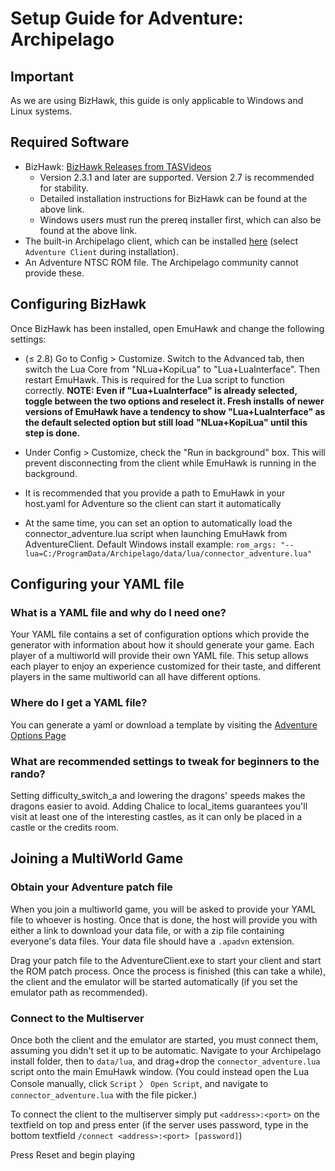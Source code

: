 # Setup Guide for Adventure: Archipelago

## Important

As we are using BizHawk, this guide is only applicable to Windows and Linux systems.

## Required Software

- BizHawk: [BizHawk Releases from TASVideos](https://tasvideos.org/BizHawk/ReleaseHistory)
  - Version 2.3.1 and later are supported. Version 2.7 is recommended for stability.
  - Detailed installation instructions for BizHawk can be found at the above link.
  - Windows users must run the prereq installer first, which can also be found at the above link.
- The built-in Archipelago client, which can be installed [here](https://github.com/ArchipelagoMW/Archipelago/releases)
  (select `Adventure Client` during installation).
- An Adventure NTSC ROM file. The Archipelago community cannot provide these.

## Configuring BizHawk

Once BizHawk has been installed, open EmuHawk and change the following settings:

- (≤ 2.8) Go to Config > Customize. Switch to the Advanced tab, then switch the Lua Core from "NLua+KopiLua" to
  "Lua+LuaInterface". Then restart EmuHawk. This is required for the Lua script to function correctly.
  **NOTE: Even if "Lua+LuaInterface" is already selected, toggle between the two options and reselect it. Fresh installs** 
  **of newer versions of EmuHawk have a tendency to show "Lua+LuaInterface" as the default selected option but still load** 
  **"NLua+KopiLua" until this step is done.**
- Under Config > Customize, check the "Run in background" box. This will prevent disconnecting from the client while
EmuHawk is running in the background.

- It is recommended that you provide a path to EmuHawk in your host.yaml for Adventure so the client can start it automatically
- At the same time, you can set an option to automatically load the connector_adventure.lua script when launching EmuHawk
from AdventureClient.
Default Windows install example:
```rom_args: "--lua=C:/ProgramData/Archipelago/data/lua/connector_adventure.lua"```

## Configuring your YAML file

### What is a YAML file and why do I need one?

Your YAML file contains a set of configuration options which provide the generator with information about how it should
generate your game. Each player of a multiworld will provide their own YAML file. This setup allows each player to enjoy
an experience customized for their taste, and different players in the same multiworld can all have different options.

### Where do I get a YAML file?

You can generate a yaml or download a template by visiting the [Adventure Options Page](/games/Adventure/player-options)

### What are recommended settings to tweak for beginners to the rando?
Setting difficulty_switch_a and lowering the dragons' speeds makes the dragons easier to avoid.  Adding Chalice to 
local_items guarantees you'll visit at least one of the interesting castles, as it can only be placed in a castle or
the credits room.

## Joining a MultiWorld Game

### Obtain your Adventure patch file

When you join a multiworld game, you will be asked to provide your YAML file to whoever is hosting. Once that is done,
the host will provide you with either a link to download your data file, or with a zip file containing everyone's data
files. Your data file should have a `.apadvn` extension.

Drag your patch file to the AdventureClient.exe to start your client and start the ROM patch process. Once the process 
is finished (this can take a while), the client and the emulator will be started automatically (if you set the emulator 
path as recommended).

### Connect to the Multiserver

Once both the client and the emulator are started, you must connect them, assuming you didn't set it up to be automatic.
Navigate to your Archipelago install folder, then to `data/lua`, and drag+drop the `connector_adventure.lua` script onto
the main EmuHawk window. (You could instead open the Lua Console manually, click `Script` 〉 `Open Script`, and navigate
to `connector_adventure.lua` with the file picker.)

To connect the client to the multiserver simply put `<address>:<port>` on the textfield on top and press enter (if the
server uses password, type in the bottom textfield `/connect <address>:<port> [password]`)

Press Reset and begin playing
